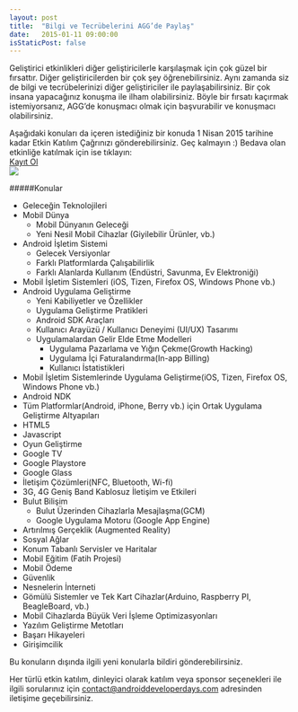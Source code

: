 ```yaml
---
layout: post
title:  "Bilgi ve Tecrübelerini AGG’de Paylaş"
date:   2015-01-11 09:00:00
isStaticPost: false
---
```


Geliştirici etkinlikleri diğer geliştiricilerle karşılaşmak için çok güzel bir fırsattır. Diğer geliştiricilerden bir çok şey öğrenebilirsiniz. Aynı zamanda siz de bilgi ve tecrübelerinizi diğer geliştiriciler ile paylaşabilirsiniz. Bir çok insana yapacağınız konuşma ile ilham olabilirsiniz. Böyle bir fırsatı kaçırmak istemiyorsanız, AGG’de konuşmacı olmak için başvurabilir ve konuşmacı olabilirsiniz. 
<div class="clearfix"></div>
Aşağıdaki konuları da içeren istediğiniz bir konuda 1 Nisan 2015 tarihine kadar Etkin Katılım Çağrınızı gönderebilirsiniz. Geç kalmayın :) Bedava olan etkinliğe katılmak için ise tıklayın:
<div class="clearfix"></div>
<a href="http://www.eventbrite.com/e/android-developer-days-2015-registration-14846274607" class="btn btn-primary waves-effect waves-button waves-light waves-float horizontal-center" target="blank">Kayıt Ol</a>
<div class="clearfix"></div>

<img class="img-responsive" src="{{ site.baseurl_root }}/img/posts/share-your-knowledge.jpg"/>

#####Konular

* Geleceğin Teknolojileri
* Mobil Dünya
  * Mobil Dünyanın Geleceği
  * Yeni Nesil Mobil Cihazlar (Giyilebilir Ürünler, vb.)
* Android İşletim Sistemi
  * Gelecek Versiyonlar
  * Farklı Platformlarda Çalışabilirlik
  * Farklı Alanlarda Kullanım (Endüstri, Savunma, Ev Elektroniği)
* Mobil İşletim Sistemleri (iOS, Tizen, Firefox OS, Windows Phone vb.)
* Android Uygulama Geliştirme
  * Yeni Kabiliyetler ve Özellikler
  * Uygulama Geliştirme Pratikleri
  * Android SDK Araçları
  * Kullanıcı Arayüzü / Kullanıcı Deneyimi (UI/UX) Tasarımı
  * Uygulamalardan Gelir Elde Etme Modelleri
    * Uygulama Pazarlama ve Yığın Çekme(Growth Hacking)
    * Uygulama İçi Faturalandırma(In-app Billing)
  	* Kullanıcı İstatistikleri
* Mobil İşletim Sistemlerinde Uygulama Geliştirme(iOS, Tizen, Firefox OS, Windows Phone vb.)
* Android NDK
* Tüm Platformlar(Android, iPhone, Berry vb.) için Ortak Uygulama Geliştirme Altyapıları
* HTML5
* Javascript
* Oyun Geliştirme
* Google TV
* Google Playstore
* Google Glass
* İletişim Çözümleri(NFC, Bluetooth, Wi-fi)
* 3G, 4G Geniş Band Kablosuz İletişim ve Etkileri
* Bulut Bilişim
  * Bulut Üzerinden Cihazlarla Mesajlaşma(GCM)
  * Google Uygulama Motoru (Google App Engine)
* Artırılmış Gerçeklik (Augmented Reality)
* Sosyal Ağlar
* Konum Tabanlı Servisler ve Haritalar
* Mobil Eğitim (Fatih Projesi)
* Mobil Ödeme
* Güvenlik
* Nesnelerin İnterneti
* Gömülü Sistemler ve Tek Kart Cihazlar(Arduino, Raspberry PI, BeagleBoard, vb.)
* Mobil Cihazlarda Büyük Veri İşleme Optimizasyonları
* Yazılım Geliştirme Metotları
* Başarı Hikayeleri
* Girişimcilik

Bu konuların dışında ilgili yeni konularla bildiri gönderebilirsiniz.

Her türlü etkin katılım, dinleyici olarak katılım veya sponsor seçenekleri ile ilgili sorularınız için <a href="mailto:contact@androiddeveloperdays.com">contact@androiddeveloperdays.com</a> adresinden iletişime geçebilirsiniz.
